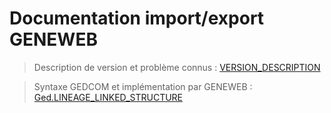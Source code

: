 # Documentation import/export GENEWEB

> Description de version et problème connus : [VERSION_DESCRIPTION](VERSION_DESCRIPTION.md)

> Syntaxe GEDCOM et implémentation par GENEWEB : [Ged.LINEAGE_LINKED_STRUCTURE](ged/Ged.LINEAGE_LINKED_STRUCTURE.md)


